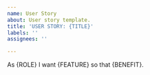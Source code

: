 ```yaml
---
name: User Story
about: User story template.
title: 'USER STORY: {TITLE}'
labels: ''
assignees: ''

---
```


As {ROLE} I want {FEATURE} so that {BENEFIT}.
